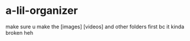 # a-lil-organizer
make sure u make the [images] [videos] and other folders first bc it kinda broken heh
